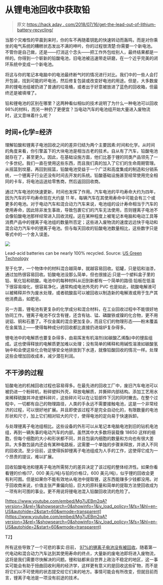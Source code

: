 # 从锂电池回收中获取铅

> 原文:[https://hack aday . com/2018/07/16/get-the-lead-out-of-lithium-battery-recycling/](https://hackaday.com/2018/07/16/getting-the-lead-out-of-lithium-battery-recycling/)

当那个灾难性的早晨到来时，你的车不再随着钥匙的快速转动而轰鸣，而是对你乘坐的电气系统的糟糕状态发出不满的呻吟，你的过程很清楚:你需要一个新电池。不管你是自己做，还是——打消这个念头——把工作外包给别人，最终结果都是一样的。你得到一个崭新的铅酸电池，旧电池被迅速带走研磨，在一个近乎完美的闭环系统中变成一个新电池。

将这与你的笔记本电脑中的电池最终断气时的情况进行对比。我们中的一些人会打开包装，找到可能的坏电池，然后修复包装或改变好电池的用途。但是，大多数废弃的锂电池组被扔进了普通的垃圾桶，或者出于好意被放进了蓝色的回收箱，但最终还是被填埋了。

铅和锂电池的区别在哪里？这两种看似相似的技术说明了为什么一种电池可以回收 98%的材料，而另一种扔了更便宜？当电动汽车的电池组开始大量进入废物流时，这又意味着什么呢？

## 时间+化学=经济

理解铅酸和锂离子电池回收之间的差异归结为两个主要因素:时间和化学。从时间的角度来看，你引擎盖下的大块电池是相当古老的技术。自从有了汽车，铅酸电池就存在了，甚至更久。因此，在基础设施方面，他们比基于锂的同类产品领先了一个多世纪。我们一直在使用这些东西，而且我们真的加入了它们的生命周期管理。从摇篮到坟墓，再回到摇篮，铅酸电池受益于一个广泛和高度集成的制造和分销系统，一个锂离子行业还没有时间去开发的系统。铅酸基础设施甚至经常使用完全相同的卡车，将电池运送给零售商，然后返回回收商。

通过汽车电池的快速更新，时间也发挥了作用。汽车电池的平均寿命大约为四年，因为汽车的平均寿命现在大约是 11 年，每辆汽车在其使用寿命中可能会有三个或更多的电池。对于电动汽车和混合动力汽车来说，电池组的设计寿命相当于汽车的使用寿命，因此除非发生事故，导致包裹它们的汽车无法使用，否则锂离子电池不会像铅酸电池那样经常进入回收流程。这在某种程度上被笔记本电脑和电动工具等消费产品中的锂离子电池组的数量所否定；这些进入废物流的速度远远快于电动和混合动力汽车中的锂离子电池。但与每天回收的铅酸电池数量相比，这些数字只是等式中的一个舍入误差。

[![](../Images/7c4e96316ece9ba47aca5a4898b88026.png)](https://hackaday.com/wp-content/uploads/2018/07/yf0h8tl1-660x330.jpg)

Lead-acid batteries can be nearly 100% recycled. Source: [US Green Technology](https://usgreentechnology.com/recycling-reusing-electric-car-batteries/)

至于化学，一个物体中的材料混合越简单，就越容易回收。铝罐，只是铝和油漆，通过加热很容易回收。铅酸电池没那么简单，但也很接近:只是一个塑料盒子里的铅、氧化铅和硫酸。电池中的每种材料从旧到新都有一个简单的路径:铅板在低温下很容易熔化，很容易净化，通常构成电池外壳的 PVC 也是如此，硫酸电解液可以被稀释并作为废水处理，或者硫酸盐可以被回收以制造新的电解液或用于生产其他消费品，如肥皂。

另一方面，锂电池有更复杂的化学成分和混合材料，在工业回收过程中不能很好地协同工作。锂离子电池不仅含有锂，还含有钴、锰、磷酸铁或镍的化合物，更不用说铝、铜和石墨了。不仅金属的混合更加复杂，而且它们的物理形态——粉末覆盖在金属箔上——使得每种成分的回收都比直接扔进熔炉复杂得多。

锂电池中的电解质也要复杂得多，由易挥发有机溶剂(如碳酸乙烯酯)中的锂盐组成。这也使得释放的电解质更加难以处理；没有简单的稀释和用碱性溶液如碳酸氢钠中和会使这些化合物足够安全地排放到下水道，就像铅酸回收的情况一样。处理这些会增加回收成本，减少潜在利润。

## 不干涉的过程

铅酸电池的机械回收过程也容易得多。在最先进的回收工厂中，废旧汽车电池可以被扔进一个粉碎机，粉碎塑料外壳，释放电解质，并撕碎内部结构。添加工艺用水来稀释硫酸并冲走塑料碎片，这些碎片可以在让铅部件下沉的同时撇去。在整个过程中，一切都有自己的物理路径，人类的手永远不需要接触电池，这是一个非常经济的过程，可以很好地扩展。并且即使该过程不是完全自动化的，有限数量的电池形状和尺寸，加上它们相对较大的尺寸，使得电池的定向易于快速拆卸。

与处理锂离子电池组相比。这些设备的外形可以从笔记本电脑电池到旧的钻机电池组，再到一辆失事的电动汽车的内部。虽然其中大多数将装载像 18650 这样的细胞，但每个细胞的大小和形状都不同，并且包装内细胞的数量和方向也有很大差异。大多数包装内还会有某种电路板，这需要一个单独的步骤来释放，并进入不同的回收流。至少目前，这使得拆卸锂离子电池组成为人手的工作，这使得它成为一个昂贵的提议，难以扩展。

回收铅酸电池和锂离子电池所需努力的差异决定了该过程的整体经济性。如果你看看锂的价格(17，000 美元/吨)与铅的价格(2，600 美元/吨)，似乎锂的回收会更有利可图。但是如果你不能有效地从电池中提取锂，这东西能赚多少钱都没用。对于回收商来说，价值主张严重偏向铅，巨大的原料量和简单的提取方法使回收成为一项有利可图的事业。更不用说将锂电池混入铅酸回收流的危险了。

 [https://www.youtube.com/embed/Mg7iJEBm2qA?version=3&rel=1&showsearch=0&showinfo=1&iv_load_policy=1&fs=1&hl=en-US&autohide=2&start=60&wmode=transparent](https://www.youtube.com/embed/Mg7iJEBm2qA?version=3&rel=1&showsearch=0&showinfo=1&iv_load_policy=1&fs=1&hl=en-US&autohide=2&start=60&wmode=transparent)

T2】

所有这些导致了一个可悲的事实:目前， [97%的锂离子电池没有被回收](http://www.latimes.com/business/technology/la-fi-lithium-ion-battery-recycling-20180316-story.html)。随着第一代电动和混合动力汽车达到其使用寿命的终点，大量新的废电池即将进入废物流，这将是我们需要尽快解决的问题。锂和钴都来自世界上政治不稳定的地区，这一事实可能会有助于扭曲回收利用的经济学，这样更有意义的是回收这些矿物，而不是将它们以不可使用的状态提交给它们来的地方。事情可能会有所改变，但就目前而言，锂离子电池是一项没有前途的技术。